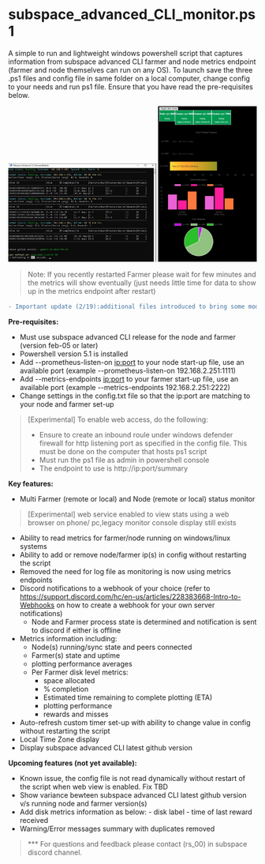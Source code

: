 # subspace_advanced_CLI_monitor.ps1
A simple to run and lightweight windows powershell script that captures information from subspace advanced CLI farmer and node metrics endpoint (farmer and node themselves can run on any OS).
To launch save the three .ps1 files and config file in same folder on a local computer, change config to your needs and run ps1 file. Ensure that you have read the pre-requisites below.

<p><img src="https://github.com/irbujam/images/blob/main/ss_console_sample.JPG" width="300" hieght="200" />
<img src="https://github.com/irbujam/images/blob/main/ss_web_sample.JPG" width="200" hieght="250" /></p>

> Note: If you recently restarted Farmer please wait for few minutes and the metrics will show eventually (just needs little time for data to show up in the metrics endpoint after restart)
```diff
- Important update (2/19):additional files introduced to bring some modularity , also slight changes to config file
```
**Pre-requisites:**
- Must use subspace advanced CLI release for the node and farmer (version feb-05 or later)
- Powershell version 5.1 is installed
- Add --prometheus-listen-on <ip:port> to your node start-up file, use an available port (example --prometheus-listen-on 192.168.2.251:1111)  
- Add --metrics-endpoints <ip:port> to your farmer start-up file, use an available port (example --metrics-endpoints 192.168.2.251:2222)
- Change settings in the config.txt file so that the ip:port are matching to your node and farmer set-up

> [Experimental] To enable web access, do the following:
> - Ensure to create an inbound roule under windows defender firewall for http listening port as specified in the config file. This must be done on the computer that hosts ps1 script
> - Must run the ps1 file as admin in powershell console
> - The endpoint to use is http://ip:port/summary



**Key features:**
  - Multi Farmer (remote or local) and Node (remote or local) status monitor
  
> [Experimental] web service enabled to view stats using a web browser on phone/ pc,legacy monitor console display still exists
  
  - Ability to read metrics for farmer/node running on windows/linux systems
  - Ability to add or remove node/farmer ip(s) in config without restarting the script
  - Removed the need for log file as monitoring is now using metrics endpoints
  - Discord notifications to a webhook of your choice (refer to https://support.discord.com/hc/en-us/articles/228383668-Intro-to-Webhooks on how to create a webhook for your own server notifications)
      - Node and Farmer process state is determined and notification is sent to discord if either is offline
  - Metrics information including:
      - Node(s) running/sync state and peers connected
      - Farmer(s) state and uptime
      - plotting performance averages 
      - Per Farmer disk level metrics:
          - space allocated
          - % completion 
          - Estimated time remaining to complete plotting (ETA)
          - plotting performance
          - rewards and misses
  - Auto-refresh custom timer set-up with ability to change value in config without restarting the script
  - Local Time Zone display
  - Display subspace advanced CLI latest github version
  
**Upcoming features (not yet available):**
  - Known issue, the config file is not read dynamically without restart of the script when web view is enabled. Fix TBD
  - Show variance bewteen subspace advanced CLI latest github version v/s running node and farmer version(s)
  - Add disk metrics information as below:
          - disk label
          - time of last reward received
  - Warning/Error messages summary with duplicates removed

>*** For questions and feedback please contact (rs_00) in subspace discord channel.


